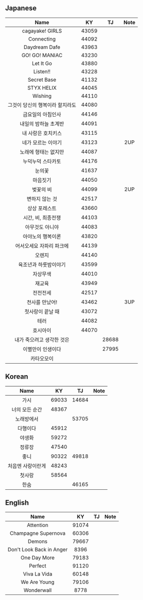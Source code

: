## Japanese

|Name | KY |TJ| Note |
| :---: | :---: | :---: | :---: |
|cagayake! GIRLS|43059|
|Connecting |44092 |
|Daydream Dafe |43963|
|GO! GO! MANIAC | 43230 |
|Let It Go |43880|
|Listen!!| 43228|
|Secret Base | 41132|
|STYX HELIX|44045|
|Wishing| 44110|
|그것이 당신의 행복이라 할지라도|44080|
|금요일의 아침인사 | 44146|
|내일의 밤하늘 초계반 | 44091|
|내 사랑은 호치키스 | 43115|
|네가 모르는 이야기 | 43123||2UP|
|노래에 형태는 없지만 | 44087|
|누덕누덕 스타카토| 44176|
|눈의꽃 | 41637|
|마음짓기 | 44050 |
|벚꽃의 비 | 44099 | |2UP|
|변하지 않는 것 | 42517|
|상상 포레스트 |43660|
|시간, 비, 최종전쟁 | 44103|
|아무것도 아니야 | 44083|
|아야노의 행복이론|43820|
|어서오세요 자파리 파크에 | 44139 |
|오렌지 | 44140|
|육조년과 하룻밤이야기 |43599 |
|자상무색 | 44010|
|재교육 | 43949|
|전전전세 | 42517 |
|천사를 만났어! | 43462 ||3UP|
|첫사랑이 끝날 때 | 43072|
|테러 |44082|
|호시아이|44070|
|내가 죽으려고 생각한 것은||28688|
|이별만이 인생이다||27995|
|카타오모이|||

## Korean

|Name | KY |TJ| Note |
| :---: | :---: |:---:|:---:|
|가시|69033|14684|
|너의 모든 순간|48367|
|노래방에서||53705|
|다행이다 | 45912|
|야생화 |59272|
|정류장 | 47540 |
|좋니|90322|49818|
|처음엔 사랑이란게|48243|
|첫사랑|58564|
|한숨||46165

## English

|Name | KY |TJ| Note |
| :---: | :---: |:---:|:---:|
|Attention|91074 |
|Champagne Supernova|60306|
|Demons |79667 |
|Don't Look Back in Anger| 8396|
|One Day More |79183|
|Perfect|91120 |
|Viva La Vida | 60148 |
|We Are Young | 79106|
|Wonderwall| 8778|
